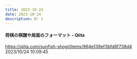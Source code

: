```yaml
---
title: 2023-10-24
date: 2023-10-24
description: B! 1
---
```


#### 将棋の棋譜や局面のフォーマット - Qiita
https://qiita.com/sunfish-shogi/items/964e139ef3bfd8f738d4<br>
2023/10/24 10:09:45<br>


